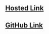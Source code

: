 

## [Hosted Link](https://soccal-assignment.vercel.app/) 

## [GitHub Link](https://github.com/Vipuldamre26/soccal-assignment) 
